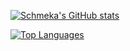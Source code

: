 [![Schmeka's GitHub stats](https://github-readme-stats.vercel.app/api?username=Schmeka&count_private=true&show_icons=true&theme=react)](https://github.com/Schmeka)

[![Top Languages](https://github-readme-stats.vercel.app/api/top-langs/?username=Schmeka&theme=react)](https://github.com/Schmeka)
